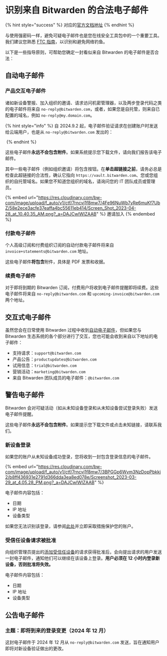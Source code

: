 # 识别来自 Bitwarden 的合法电子邮件

{% hint style="success" %}
对应的[官方文档地址](https://bitwarden.com/help/emails-from-bitwarden/)
{% endhint %}

与使用强密码一样，避免可疑电子邮件也是您在线安全工具包中的一个重要工具。我们建议您熟悉 [FTC 指南](https://www.consumer.ftc.gov/articles/how-recognize-and-avoid-phishing-scams)，以识别和避免网络钓鱼。

以下是一些指导原则，可帮助您确定一封看似来自 Bitwarden 的电子邮件是否合法：

## 自动电子邮件 <a href="#automated-emails" id="automated-emails"></a>

### 产品交互电子邮件 <a href="#product-interaction-emails" id="product-interaction-emails"></a>

诸如新设备警报、加入组织的邀请、请求访问机密管理器，以及两步登录代码之类的电子邮件将来自 `no-reply@bitwarden.com`，或者，如果您是自托管，则来自已配置的域名，例如 `no-reply@my.domain.com`。

{% hint style="info" %}
自 2024.9.2 起，电子邮件验证请求在创建账户时发送给云端用户，也是从 `no-reply@bitwarden.com` 发出的：

<img src="https://res.cloudinary.com/bw-com/image/upload/f_auto/v1/ctf/7rncvj1f8mw7/2QR4MYirRuYyMJnkx5ce6e/858d2d1fc23440e31ce87a8ff6efa4f5/2024-09-26_10-01-00.png?_a=DAJCwlWIZAAB" alt="" data-size="original">
{% endhint %}

这些电子邮件**永远不会包含附件**。如果系统提示您下载文件，请向我们报告该电子邮件。

其中一些电子邮件（例如组织邀请）将包含按钮。在**单击超链接之前**，请务必总是检查此超链接的合法性，确认它指向 `https://vault.bitwarden.com`、您或您组织的自托管域名。如果您不知道您组织的域名，请询问您的 IT 团队成员或管理员。

{% embed url="https://res.cloudinary.com/bw-com/image/upload/f_auto/v1/ctf/7rncvj1f8mw7/4Fe96NuWb7yRe6muKf7UbZ/58e2ece3acfe37eaffa4bc55611eb414/Screen_Shot_2023-04-28_at_10.40.35_AM.png?_a=DAJCwlWIZAAB" %}
邀请加入
{% endembed %}

### 付款电子邮件 <a href="#payments-emails" id="payments-emails"></a>

个人高级订阅和付费组织订阅的自动付款电子邮件将来自 `invoice+statements@bitwarden.com` 地址。

这些电子邮件**将包含**附件，具体是 PDF 发票和收据。

### 续费电子邮件 <a href="#renewals-emails" id="renewals-emails"></a>

对于即将到期的 Bitwarden 订阅，付费用户将收到电子邮件提醒即将续费。这些电子邮件将来自 `no-reply@bitwarden.com` 和 `upcoming-invoice@bitwarden.com` 两个地址。

## 交互式电子邮件 <a href="#opt-in-emails" id="opt-in-emails"></a>

虽然您会在日常使用 Bitwarden 过程中收到[自动电子邮件](emails-from-bitwarden.md#automated-emails)，但如果您与 Bitwarden 生态系统的各个部分进行了交互，您也可能会收到来自以下地址的电子邮件：

* 支持请求：`support@bitwarden.com`
* 产品公告：`productupdates@bitwarden.com`
* 试用信息：`trial@bitwarden.com`
* 营销活动：`marketing@bitwarden.com`
* 来自 Bitwarden 团队成员的电子邮件：`@bitwarden.com`&#x20;

## 警告电子邮件 <a href="#alert-emails" id="alert-emails"></a>

Bitwarden 会对可疑活动（如从未知设备登录和从未知设备尝试登录失败）发送电子邮件提醒。

这些电子邮件**永远不会包含附件**。如果提示您下载文件或点击未知链接，请联系我们。

### 新设备登录 <a href="#new-device-logged-in" id="new-device-logged-in"></a>

如果您的账户从未知设备成功登录，您将收到一封包含登录信息的电子邮件。

{% embed url="https://res.cloudinary.com/bw-com/image/upload/f_auto/v1/ctf/7rncvj1f8mw7/3BPGGp6Wvm3NzDopPbkkj2/b8ff436931e2791d366dda3ea8ed078e/Screenshot_2023-03-29_at_4.05.28_PM.png?_a=DAJCwlWIZAAB" %}

电子邮件内容包括：

* 日期
* IP 地址
* 设备类型

如果您无法识别该登录，请参阅[此处](../security-faqs.md#q-what-do-i-do-if-i-dont-recognize-a-new-device-logging-into-bitwarden)并立即采取措施保护您的账户。

### 受信任设备请求被批准 <a href="#trusted-device-request-approved" id="trusted-device-request-approved"></a>

向组织管理员提出的[添加受信任设备](../../account/log-in-and-unlock/using-single-sign-on/add-a-trusted-device.md)的请求获得批准后，会向提出请求的用户发送一封电子邮件，通知他们可以继续在该设备上登录。**用户必须在 12 小时内登录新设备，否则批准将失效。**

电子邮件内容包括：

* 日期
* IP 地址
* 设备类型

## 公告电子邮件 <a href="#announcement-emails" id="announcement-emails"></a>

### 主题：即将到来的登录变更（2024 年 12 月） <a href="#subject-upcoming-login-changes-dec.-2024" id="subject-upcoming-login-changes-dec.-2024"></a>

这封电子邮件于 2024 年 12 月从 `no-reply@bitwarden.com` 发送，旨在通知用户即将对新设备验证做出的更改。
